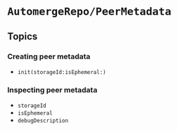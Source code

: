 # ``AutomergeRepo/PeerMetadata``

## Topics

### Creating peer metadata

- ``init(storageId:isEphemeral:)``

### Inspecting peer metadata

- ``storageId``
- ``isEphemeral``
- ``debugDescription``
